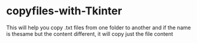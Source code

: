 # copyfiles-with-Tkinter
This will help you copy .txt files from one folder to another and if the name is thesame but the content different, it will copy just the file content

